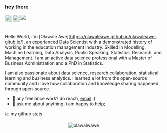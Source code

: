 ### hey there 
</a>
<a href="https://olawaleawe@gmail.com">
  <img align="left" alt="Olawale's Mail" width="22px" src="https://raw.githubusercontent.com/peterthehan/peterthehan/master/assets/email.svg" />
</a>
<a href="https://www.linkedin.com/in/o-olawale-awe-phd/">
  <img align="left" alt="Olawale's LinkedIN" width="22px" src="https://raw.githubusercontent.com/peterthehan/peterthehan/master/assets/linkedin.svg" />
</a>

![](https://visitor-badge.glitch.me/badge?page_id=abhisheknaiidu.abhisheknaiidu)

<br />

Hello World, i'm [Olawale Awe][https://olawaleawe.github.io/olawaleawe-gitub.io/], an experienced Data Scientist with a demonstrated history of working in the education management industry. Skilled in Modelling, Machine Learning, Data Analysis, Public Speaking, Statistics, Research, and Management. I am an active data science professional with a Master of Business Administration and a PhD in Statistics.

I am also  passionate about data science, research collaboration, statistical learning and business analytics. i learned a lot from the open-source community and i love how collaboration and knowledge sharing happened through open-source.

  
- 💼 any freelance work? do reach, [email](mailto:olawaleawe@gmail.com) :)
- 💬 ask me about anything, i am happy to help;



📈 my github stats

<p align="center"> <img src="https://github-readme-stats.vercel.app/api?username=olawaleawe&show_icons=true&theme=gotham" alt="olawalwawe" />




